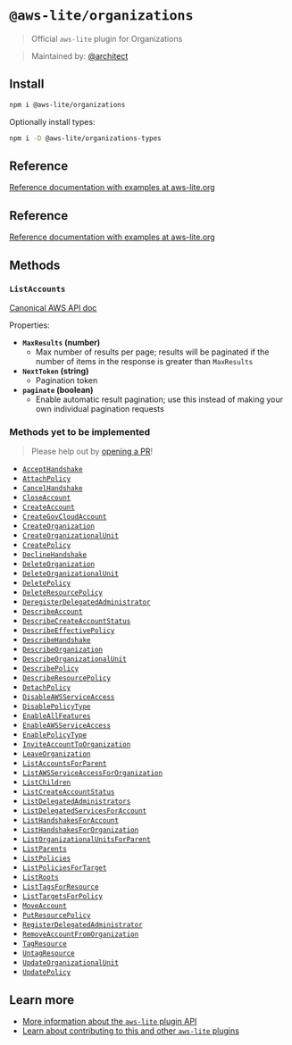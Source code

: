 # `@aws-lite/organizations`

> Official `aws-lite` plugin for Organizations

> Maintained by: [@architect](https://github.com/architect)


## Install

```sh
npm i @aws-lite/organizations
```

Optionally install types:

```sh
npm i -D @aws-lite/organizations-types
```


## Reference

[Reference documentation with examples at aws-lite.org](https://aws-lite.org/services/organizations)


## Reference

[Reference documentation with examples at aws-lite.org](https://aws-lite.org/services/organizations)


## Methods

<!-- ! Do not remove METHOD_DOCS_START / METHOD_DOCS_END ! -->
<!-- METHOD_DOCS_START -->
### `ListAccounts`

[Canonical AWS API doc](https://docs.aws.amazon.com/organizations/latest/APIReference/API_ListAccounts)

Properties:
- **`MaxResults` (number)**
  - Max number of results per page; results will be paginated if the number of items in the response is greater than `MaxResults`
- **`NextToken` (string)**
  - Pagination token
- **`paginate` (boolean)**
  - Enable automatic result pagination; use this instead of making your own individual pagination requests


### Methods yet to be implemented

> Please help out by [opening a PR](https://github.com/architect/aws-lite#authoring-aws-lite-plugins)!

- [`AcceptHandshake`](https://docs.aws.amazon.com/organizations/latest/APIReference/API_AcceptHandshake)
- [`AttachPolicy`](https://docs.aws.amazon.com/organizations/latest/APIReference/API_AttachPolicy)
- [`CancelHandshake`](https://docs.aws.amazon.com/organizations/latest/APIReference/API_CancelHandshake)
- [`CloseAccount`](https://docs.aws.amazon.com/organizations/latest/APIReference/API_CloseAccount)
- [`CreateAccount`](https://docs.aws.amazon.com/organizations/latest/APIReference/API_CreateAccount)
- [`CreateGovCloudAccount`](https://docs.aws.amazon.com/organizations/latest/APIReference/API_CreateGovCloudAccount)
- [`CreateOrganization`](https://docs.aws.amazon.com/organizations/latest/APIReference/API_CreateOrganization)
- [`CreateOrganizationalUnit`](https://docs.aws.amazon.com/organizations/latest/APIReference/API_CreateOrganizationalUnit)
- [`CreatePolicy`](https://docs.aws.amazon.com/organizations/latest/APIReference/API_CreatePolicy)
- [`DeclineHandshake`](https://docs.aws.amazon.com/organizations/latest/APIReference/API_DeclineHandshake)
- [`DeleteOrganization`](https://docs.aws.amazon.com/organizations/latest/APIReference/API_DeleteOrganization)
- [`DeleteOrganizationalUnit`](https://docs.aws.amazon.com/organizations/latest/APIReference/API_DeleteOrganizationalUnit)
- [`DeletePolicy`](https://docs.aws.amazon.com/organizations/latest/APIReference/API_DeletePolicy)
- [`DeleteResourcePolicy`](https://docs.aws.amazon.com/organizations/latest/APIReference/API_DeleteResourcePolicy)
- [`DeregisterDelegatedAdministrator`](https://docs.aws.amazon.com/organizations/latest/APIReference/API_DeregisterDelegatedAdministrator)
- [`DescribeAccount`](https://docs.aws.amazon.com/organizations/latest/APIReference/API_DescribeAccount)
- [`DescribeCreateAccountStatus`](https://docs.aws.amazon.com/organizations/latest/APIReference/API_DescribeCreateAccountStatus)
- [`DescribeEffectivePolicy`](https://docs.aws.amazon.com/organizations/latest/APIReference/API_DescribeEffectivePolicy)
- [`DescribeHandshake`](https://docs.aws.amazon.com/organizations/latest/APIReference/API_DescribeHandshake)
- [`DescribeOrganization`](https://docs.aws.amazon.com/organizations/latest/APIReference/API_DescribeOrganization)
- [`DescribeOrganizationalUnit`](https://docs.aws.amazon.com/organizations/latest/APIReference/API_DescribeOrganizationalUnit)
- [`DescribePolicy`](https://docs.aws.amazon.com/organizations/latest/APIReference/API_DescribePolicy)
- [`DescribeResourcePolicy`](https://docs.aws.amazon.com/organizations/latest/APIReference/API_DescribeResourcePolicy)
- [`DetachPolicy`](https://docs.aws.amazon.com/organizations/latest/APIReference/API_DetachPolicy)
- [`DisableAWSServiceAccess`](https://docs.aws.amazon.com/organizations/latest/APIReference/API_DisableAWSServiceAccess)
- [`DisablePolicyType`](https://docs.aws.amazon.com/organizations/latest/APIReference/API_DisablePolicyType)
- [`EnableAllFeatures`](https://docs.aws.amazon.com/organizations/latest/APIReference/API_EnableAllFeatures)
- [`EnableAWSServiceAccess`](https://docs.aws.amazon.com/organizations/latest/APIReference/API_EnableAWSServiceAccess)
- [`EnablePolicyType`](https://docs.aws.amazon.com/organizations/latest/APIReference/API_EnablePolicyType)
- [`InviteAccountToOrganization`](https://docs.aws.amazon.com/organizations/latest/APIReference/API_InviteAccountToOrganization)
- [`LeaveOrganization`](https://docs.aws.amazon.com/organizations/latest/APIReference/API_LeaveOrganization)
- [`ListAccountsForParent`](https://docs.aws.amazon.com/organizations/latest/APIReference/API_ListAccountsForParent)
- [`ListAWSServiceAccessForOrganization`](https://docs.aws.amazon.com/organizations/latest/APIReference/API_ListAWSServiceAccessForOrganization)
- [`ListChildren`](https://docs.aws.amazon.com/organizations/latest/APIReference/API_ListChildren)
- [`ListCreateAccountStatus`](https://docs.aws.amazon.com/organizations/latest/APIReference/API_ListCreateAccountStatus)
- [`ListDelegatedAdministrators`](https://docs.aws.amazon.com/organizations/latest/APIReference/API_ListDelegatedAdministrators)
- [`ListDelegatedServicesForAccount`](https://docs.aws.amazon.com/organizations/latest/APIReference/API_ListDelegatedServicesForAccount)
- [`ListHandshakesForAccount`](https://docs.aws.amazon.com/organizations/latest/APIReference/API_ListHandshakesForAccount)
- [`ListHandshakesForOrganization`](https://docs.aws.amazon.com/organizations/latest/APIReference/API_ListHandshakesForOrganization)
- [`ListOrganizationalUnitsForParent`](https://docs.aws.amazon.com/organizations/latest/APIReference/API_ListOrganizationalUnitsForParent)
- [`ListParents`](https://docs.aws.amazon.com/organizations/latest/APIReference/API_ListParents)
- [`ListPolicies`](https://docs.aws.amazon.com/organizations/latest/APIReference/API_ListPolicies)
- [`ListPoliciesForTarget`](https://docs.aws.amazon.com/organizations/latest/APIReference/API_ListPoliciesForTarget)
- [`ListRoots`](https://docs.aws.amazon.com/organizations/latest/APIReference/API_ListRoots)
- [`ListTagsForResource`](https://docs.aws.amazon.com/organizations/latest/APIReference/API_ListTagsForResource)
- [`ListTargetsForPolicy`](https://docs.aws.amazon.com/organizations/latest/APIReference/API_ListTargetsForPolicy)
- [`MoveAccount`](https://docs.aws.amazon.com/organizations/latest/APIReference/API_MoveAccount)
- [`PutResourcePolicy`](https://docs.aws.amazon.com/organizations/latest/APIReference/API_PutResourcePolicy)
- [`RegisterDelegatedAdministrator`](https://docs.aws.amazon.com/organizations/latest/APIReference/API_RegisterDelegatedAdministrator)
- [`RemoveAccountFromOrganization`](https://docs.aws.amazon.com/organizations/latest/APIReference/API_RemoveAccountFromOrganization)
- [`TagResource`](https://docs.aws.amazon.com/organizations/latest/APIReference/API_TagResource)
- [`UntagResource`](https://docs.aws.amazon.com/organizations/latest/APIReference/API_UntagResource)
- [`UpdateOrganizationalUnit`](https://docs.aws.amazon.com/organizations/latest/APIReference/API_UpdateOrganizationalUnit)
- [`UpdatePolicy`](https://docs.aws.amazon.com/organizations/latest/APIReference/API_UpdatePolicy)
<!-- METHOD_DOCS_END -->


## Learn more

- [More information about the `aws-lite` plugin API](https://aws-lite.org/plugin-api)
- [Learn about contributing to this and other `aws-lite` plugins](https://aws-lite.org/contributing)
